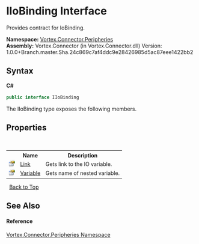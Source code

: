 # IIoBinding Interface
 

Provides contract for IoBinding.

**Namespace:**&nbsp;<a href="N_Vortex_Connector_Peripheries.md">Vortex.Connector.Peripheries</a><br />**Assembly:**&nbsp;Vortex.Connector (in Vortex.Connector.dll) Version: 1.0.0+Branch.master.Sha.24c869c7af4ddc9e28426985d5ac87eee1422bb2

## Syntax

**C#**<br />
``` C#
public interface IIoBinding
```

The IIoBinding type exposes the following members.


## Properties
&nbsp;<table><tr><th></th><th>Name</th><th>Description</th></tr><tr><td>![Public property](media/pubproperty.gif "Public property")</td><td><a href="P_Vortex_Connector_Peripheries_IIoBinding_Link.md">Link</a></td><td>
Gets link to the IO variable.</td></tr><tr><td>![Public property](media/pubproperty.gif "Public property")</td><td><a href="P_Vortex_Connector_Peripheries_IIoBinding_Variable.md">Variable</a></td><td>
Gets name of nested variable.</td></tr></table>&nbsp;
<a href="#iiobinding-interface">Back to Top</a>

## See Also


#### Reference
<a href="N_Vortex_Connector_Peripheries.md">Vortex.Connector.Peripheries Namespace</a><br />